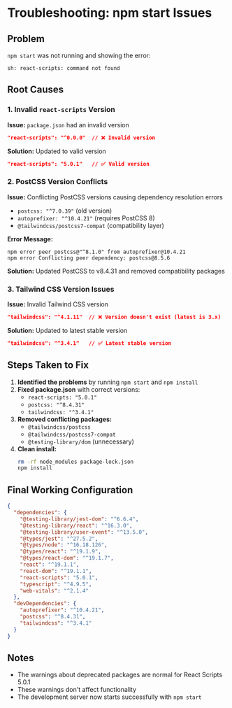 # Troubleshooting: npm start Issues

## Problem
`npm start` was not running and showing the error:
```
sh: react-scripts: command not found
```

## Root Causes

### 1. Invalid `react-scripts` Version
**Issue:** `package.json` had an invalid version
```json
"react-scripts": "^0.0.0"  // ❌ Invalid version
```

**Solution:** Updated to valid version
```json
"react-scripts": "5.0.1"   // ✅ Valid version
```

### 2. PostCSS Version Conflicts
**Issue:** Conflicting PostCSS versions causing dependency resolution errors
- `postcss: "^7.0.39"` (old version)
- `autoprefixer: "^10.4.21"` (requires PostCSS 8)
- `@tailwindcss/postcss7-compat` (compatibility layer)

**Error Message:**
```
npm error peer postcss@"^8.1.0" from autoprefixer@10.4.21
npm error Conflicting peer dependency: postcss@8.5.6
```

**Solution:** Updated PostCSS to v8.4.31 and removed compatibility packages

### 3. Tailwind CSS Version Issues
**Issue:** Invalid Tailwind CSS version
```json
"tailwindcss": "^4.1.11"  // ❌ Version doesn't exist (latest is 3.x)
```

**Solution:** Updated to latest stable version
```json
"tailwindcss": "^3.4.1"   // ✅ Latest stable version
```

## Steps Taken to Fix

1. **Identified the problems** by running `npm start` and `npm install`
2. **Fixed package.json** with correct versions:
   - `react-scripts: "5.0.1"`
   - `postcss: "^8.4.31"`
   - `tailwindcss: "^3.4.1"`
3. **Removed conflicting packages:**
   - `@tailwindcss/postcss`
   - `@tailwindcss/postcss7-compat`
   - `@testing-library/dom` (unnecessary)
4. **Clean install:**
   ```bash
   rm -rf node_modules package-lock.json
   npm install
   ```

## Final Working Configuration

```json
{
  "dependencies": {
    "@testing-library/jest-dom": "^6.6.4",
    "@testing-library/react": "^16.3.0",
    "@testing-library/user-event": "^13.5.0",
    "@types/jest": "^27.5.2",
    "@types/node": "^16.18.126",
    "@types/react": "^19.1.9",
    "@types/react-dom": "^19.1.7",
    "react": "^19.1.1",
    "react-dom": "^19.1.1",
    "react-scripts": "5.0.1",
    "typescript": "^4.9.5",
    "web-vitals": "^2.1.4"
  },
  "devDependencies": {
    "autoprefixer": "^10.4.21",
    "postcss": "^8.4.31",
    "tailwindcss": "^3.4.1"
  }
}
```

## Notes

- The warnings about deprecated packages are normal for React Scripts 5.0.1
- These warnings don't affect functionality
- The development server now starts successfully with `npm start` 